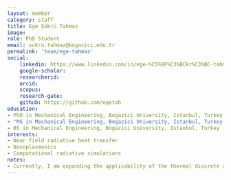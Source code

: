 ```yaml
---
layout: member
category: staff
title: Ege Şükrü Tahmaz
image:
role: PhD Student
email: sukru.tahmaz@bogazici.edu.tr
permalink: 'team/ege-tahmaz'
social:
    linkedin: https://www.linkedin.com/in/ege-%C5%9F%C3%BCkr%C3%BC-tahmaz-a45970193/
    google-scholar: 
    researcherid:
    orcid:
    scopus: 
    research-gate:
    github: https://github.com/egetah
education:
- PhD in Mechanical Engineering, Bogazici University, Istanbul, Turkey (ongoing)
- "MS in Mechanical Engineering, Bogazici University, Istanbul, Turkey (2022) | Thesis title: Plasmonic absorption enhancement via coupling effects between dielectric-plasmonic particles"
- BS in Mechanical Engineering, Bogazici University, Istanbul, Turkey (2019)
interests:
- Near field radiative heat transfer
- Nanoplasmonics
- Computational radiative simulations
notes:
- Currently, I am expanding the applicability of the thermal discrete dipole approximation method, a stochastic Maxwell equations solver specializing in particles with irregular shapes, to include the interactions between finite-sized particles and surfaces. 
---
```

